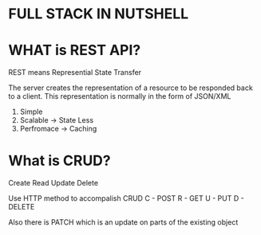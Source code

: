 # FULL STACK IN NUTSHELL


# WHAT is REST API?

REST means Represential State Transfer

The server creates the representation of a resource to be responded back to a client. This representation is normally in the form of JSON/XML

1. Simple 
2. Scalable -> State Less 
3. Perfromace -> Caching

# What is CRUD?
Create Read Update Delete

Use HTTP method to accompalish CRUD 
C - POST
R - GET
U - PUT
D - DELETE

Also there is PATCH which is an update on parts of the existing object